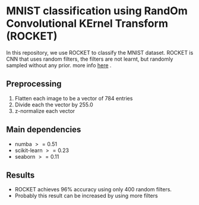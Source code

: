 # MNIST classification using RandOm Convolutional KErnel Transform (ROCKET)

In this repository, we use ROCKET to classify the MNIST dataset. ROCKET is CNN that uses random filters, the filters are not learnt, but randomly sampled without any  prior. more info [here](https://github.com/angus924/rocket) .



## Preprocessing

1. Flatten each image to be a vector of $784$ entries
2. Divide each the vector by $255.0$
3. z-normalize each vector



## Main dependencies

- numba $>= 0.51$
- scikit-learn $>= 0.23$
- seaborn $>= 0.11$

## Results

- ROCKET achieves $96\%$ accuracy using only $400$ random filters. 
- Probably this result can be increased by using more filters
